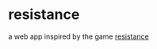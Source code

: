# resistance

a web app inspired by the game [resistance](https://en.wikipedia.org/wiki/The_Resistance_(game))

